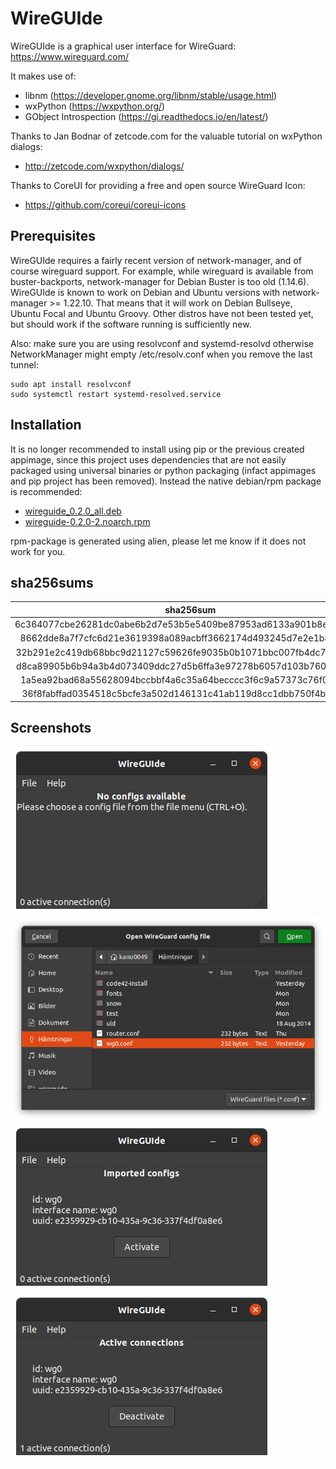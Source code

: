 # WireGUIde
WireGUIde is a graphical user interface for WireGuard: https://www.wireguard.com/

It makes use of:
 * libnm (https://developer.gnome.org/libnm/stable/usage.html)
 * wxPython (https://wxpython.org/)
 * GObject Introspection (https://gi.readthedocs.io/en/latest/)

Thanks to Jan Bodnar of zetcode.com for the valuable tutorial on wxPython dialogs:
* http://zetcode.com/wxpython/dialogs/

Thanks to CoreUI for providing a free and open source WireGuard Icon:
* https://github.com/coreui/coreui-icons

## Prerequisites
WireGUIde requires a fairly recent version of network-manager, and of course wireguard support. For example, while wireguard is available from buster-backports, network-manager for Debian Buster is too old (1.14.6). WireGUIde is known to work on Debian and Ubuntu versions with network-manager >= 1.22.10. That means that it will work on Debian Bullseye, Ubuntu Focal and Ubuntu Groovy. Other distros have not been tested yet, but should work if the software running is sufficiently new.

Also: make sure you are using resolvconf and systemd-resolvd otherwise NetworkManager might empty /etc/resolv.conf when you remove the last tunnel:
```
sudo apt install resolvconf
sudo systemctl restart systemd-resolved.service
```

## Installation
It is no longer recommended to install using pip or the previous created appimage, since this project uses dependencies that are not easily packaged using universal binaries or python packaging (infact appimages and pip project has been removed). Instead the native debian/rpm package is recommended:
* [wireguide_0.2.0_all.deb](https://github.com/mickenordin/wireguide/releases/download/0.2.0/wireguide_0.2.0_all.deb)
* [wireguide-0.2.0-2.noarch.rpm](https://github.com/mickenordin/wireguide/releases/download/0.2.0/wireguide-0.2.0-2.noarch.rpm)

rpm-package is generated using alien, please let me know if it does not work for you.

## sha256sums
**sha256sum**|**File**
:-----:|:-----:
6c364077cbe26281dc0abe6b2d7e53b5e5409be87953ad6133a901b8e36d5dba|[wireguide_0.2.0_all.deb](https://github.com/mickenordin/wireguide/releases/download/0.2.0/wireguide_0.2.0_all.deb)
8662dde8a7f7cfc6d21e3619398a089acbff3662174d493245d7e2e1b8f88dcb|[wireguide_0.2.0_amd64.buildinfo](https://github.com/mickenordin/wireguide/releases/download/0.2.0/wireguide_0.2.0_amd64.buildinfo)
32b291e2c419db68bbc9d21127c59626fe9035b0b1071bbc007fb4dc7c415719|[wireguide_0.2.0_amd64.changes](https://github.com/mickenordin/wireguide/releases/download/0.2.0/wireguide_0.2.0_amd64.changes)
d8ca89905b6b94a3b4d073409ddc27d5b6ffa3e97278b6057d103b76080009ca|[wireguide_0.2.0.dsc](https://github.com/mickenordin/wireguide/releases/download/0.2.0/wireguide_0.2.0.dsc)
1a5ea92bad68a55628094bccbbf4a6c35a64becccc3f6c9a57373c76f01b0ac6|[wireguide_0.2.0.git](https://github.com/mickenordin/wireguide/releases/download/0.2.0/wireguide_0.2.0.git)
36f8fabffad0354518c5bcfe3a502d146131c41ab119d8cc1dbb750f4b056cb5|[wireguide-0.2.0-2.noarch.rpm](https://github.com/mickenordin/wireguide/releases/download/0.2.0/wireguide-0.2.0-2.noarch.rpm)

## Screenshots
![No config](https://raw.githubusercontent.com/mickenordin/wireguide/main/screenshots/scrot0.png)
![Open dialog](https://raw.githubusercontent.com/mickenordin/wireguide/main/screenshots/scrot1.png)
![Activate](https://raw.githubusercontent.com/mickenordin/wireguide/main/screenshots/scrot2.png)
![Deactivate](https://raw.githubusercontent.com/mickenordin/wireguide/main/screenshots/scrot3.png)

